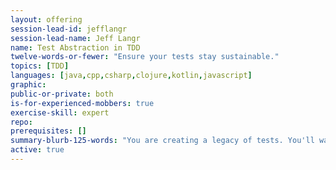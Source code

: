 ```yaml
---
layout: offering
session-lead-id: jefflangr
session-lead-name: Jeff Langr
name: Test Abstraction in TDD
twelve-words-or-fewer: "Ensure your tests stay sustainable."
topics: [TDD]
languages: [java,cpp,csharp,clojure,kotlin,javascript]
graphic: 
public-or-private: both
is-for-experienced-mobbers: true
exercise-skill: expert
repo: 
prerequisites: []
summary-blurb-125-words: "You are creating a legacy of tests. You'll want to ensure that investment continues to pay off. Learn how to keep your tests simple and fresh with fewer than a handful of core guidelines."
active: true
---
```

